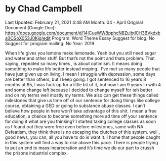 # by Chad Campbell

Last Updated: February 21, 2021 4:48 AM
Month: 04 - April
Original Document (Google Doc): https://docs.google.com/document/d/14ICueWW8pphcN8ZulbtI0H3BVkdxba0OSoX053J0Kjg/edit
Program: Word Theme Essay
Suggest for blog: No
Suggest for program mailing: No
Year: 2019

When life gives you lemons make lemonade. Yeah but you still need sugar and water and other stuff. But that’s not the point and thats problem. That saying, repeated so many times , is about optimism. It means doing something to make life better instead moping.. I’ve met so many people that have just given up on living. I mean I struggle with depression, some days are better than others, but I keep going. I got sentenced to 16 years 8 months at 85, I was fuck up for a little bit of it, but now I am 9 years in with 4 and some change left because I decided to change myself for teh better and on my terms well mostly my terms. We also can get these things called milestones that give us time off of our sentence for doing things like college course, obtaining a GED or going to substance abuse classes. I can’t believe how people in here won’t take advantage of this shit. I mean a free education, a chance to become something more ad time off your sentence for doing it what are you thinking? I started taking college classes as soon as I found out they were free even before milestones, same with NA. Defeatism, they think there is no escaping the clutches of this system. well , good news, you can, all you have to do is want it. I home that people caught in this system will find a way to rise above this pace. There is people trying to put an end to mass incarceration and it’s time we do our part to crussh the prisons industrial complex.